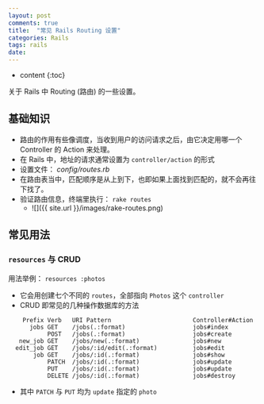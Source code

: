 ```yaml
---
layout: post
comments: true
title:  "常见 Rails Routing 设置"
categories: Rails
tags: rails
date:
---
```


* content
{:toc}

关于 Rails 中 Routing (路由) 的一些设置。



## 基础知识

* 路由的作用有些像调度，当收到用户的访问请求之后，由它决定用哪一个 Controller 的 Action 来处理。
* 在 Rails 中，地址的请求通常设置为 `controller/action` 的形式
* 设置文件： *config/routes.rb*
* 在路由表当中，匹配顺序是从上到下，也即如果上面找到匹配的，就不会再往下找了。
* 验证路由信息，终端里执行： `rake routes`
  * ![]({{ site.url }}/images/rake-routes.png)


## 常见用法

### `resources` 与 CRUD

用法举例： `resources :photos`

* 它会用创建七个不同的 `routes`，全部指向 `Photos` 这个 `controller`
* CRUD 即常见的几种操作数据库的方法

```
    Prefix Verb   URI Pattern                       Controller#Action
      jobs GET    /jobs(.:format)                   jobs#index
           POST   /jobs(.:format)                   jobs#create
   new_job GET    /jobs/new(.:format)               jobs#new
  edit_job GET    /jobs/:id/edit(.:format)          jobs#edit
       job GET    /jobs/:id(.:format)               jobs#show
           PATCH  /jobs/:id(.:format)               jobs#update
           PUT    /jobs/:id(.:format)               jobs#update
           DELETE /jobs/:id(.:format)               jobs#destroy

```

  * 其中 `PATCH` 与 `PUT` 均为 `update` 指定的 `photo`

